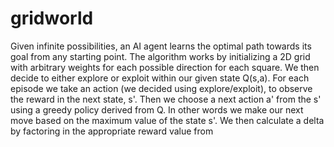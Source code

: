 # gridworld
Given infinite possibilities, an AI agent learns the optimal path towards its goal from any starting point.
The algorithm works by initializing a 2D grid with arbitrary weights for each possible direction for each square. We then decide to either explore or exploit within our given state Q(s,a). For each episode we take an action (we decided using explore/exploit), to observe the reward in the next state, s'. Then we choose a next action a' from the s' using a greedy policy derived from Q. In other words we make our next move based on the maximum value of the state s'. We then calculate a delta by factoring in the appropriate reward value from
